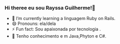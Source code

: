 ### Hi theree  eu sou Rayssa Guilherme!👋 


- 🌱 I’m currently learning  a linguagem Ruby on Rails.
- 😄 Pronouns: ela/dela
- ⚡ Fun fact: Sou apaixonada por tecnologia .
- 🧠 Tenho conhecimento e m Java,Phyton e C#.                                                

##
